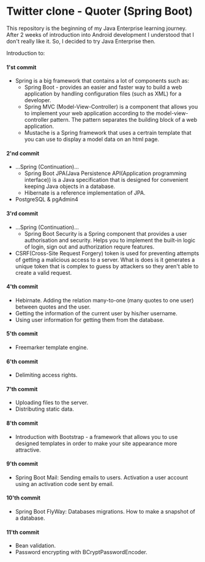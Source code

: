 # Twitter clone - Quoter (Spring Boot)

This repository is the beginning of my Java Enterprise learning journey.
After 2 weeks of introduction into Android development I understood that I don't really like it. So, I decided to try Java Enterprise then.

Introduction to:
#### 1'st commit
 - Spring is a big framework that contains a lot of components such as:
    - Spring Boot - provides an easier and faster way to build a web application by handling configuration files (such as XML) for a developer.
    - Spring MVC (Model-View-Controller) is a component that allows you to implement your web application according to the model-view-controller pattern. The pattern separates the building block of a web application.
    - Mustache is a Spring framework that uses a certrain template that you can use to display a model data on an html page.
#### 2'nd commit
 - ...Spring (Continuation)...
    - Spring Boot JPA(Java Persistence API(Application programming interface)) is a Java specification that is designed for convenient keeping Java objects in a database. 
    - Hibernate is a reference implementation of JPA.
 - PostgreSQL & pgAdmin4
#### 3'rd commit
 - ...Spring (Continuation)...
    - Spring Boot Security is a Spring component that provides a user authorisation and security. Helps you to implement the built-in logic of login, sign out and authorization requre features.
 - CSRF(Cross-Site Request Forgery) token is used for preventing attempts of getting a malicious access to a server. What is does is it generates a unique token that is complex to guess by attackers so they aren't able to create a valid request.
#### 4'th commit
 - Hebirnate. Adding the relation many-to-one (many quotes to one user) between quotes and the user.
 - Getting the information of the current user by his/her username.
 - Using user information for getting them from the database.
#### 5'th commit
 - Freemarker template engine.
#### 6'th commit
 - Delimiting access rights.
#### 7'th commit
 - Uploading files to the server.
 - Distributing static data.
#### 8'th commit
 - Introduction with Bootstrap - a framework that allows you to use designed templates in order to make your site appearance more attractive.
#### 9'th commit
 - Spring Boot Mail: Sending emails to users. Activation a user account using an activation code sent by email.
#### 10'th commit
 - Spring Boot FlyWay: Databases migrations. How to make a snapshot of a database.
#### 11'th commit
 - Bean validation.
 - Password encrypting with BCryptPasswordEncoder.
